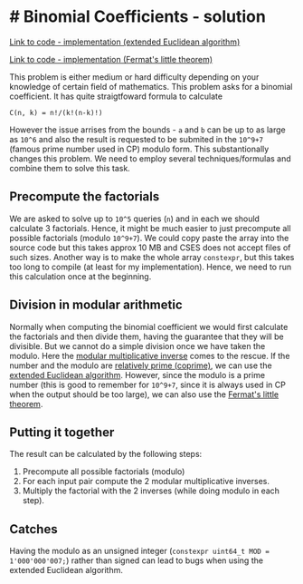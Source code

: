 # # Binomial Coefficients - solution

[Link to code - implementation (extended Euclidean algorithm)](https://github.com/simon-hrabec/cses-solutions/blob/master/mathematics/binomial-coefficients/binomial-coefficients-eea.cpp)

[Link to code - implementation (Fermat's little theorem)](https://github.com/simon-hrabec/cses-solutions/blob/master/mathematics/binomial-coefficients/binomial-coefficients-flt.cpp)

This problem is either medium or hard difficulty depending on your knowledge of certain field of mathematics. This problem asks for a binomial coefficient. It has quite straigtfoward formula to calculate

`C(n, k) = n!/(k!(n-k)!)`

However the issue arrises from the bounds - `a` and `b` can be up to as large as `10^6` and also the result is requested to be submited in the `10^9+7` (famous prime number used in CP) modulo form. This substantionally changes this problem. We need to employ several techniques/formulas and combine them to solve this task.

## Precompute the factorials
We are asked to solve up to `10^5` queries (`n`) and in each we should calculate 3 factorials. Hence, it might be much easier to just precompute all possible factorials (modulo `10^9+7`). We could copy paste the array into the source code but this takes approx 10 MB and CSES does not accept files of such sizes. Another way is to make the whole array `constexpr`, but this takes too long to compile (at least for my implementation). Hence, we need to run this calculation once at the beginning.

## Division in modular arithmetic
Normally when computing the binomial coefficient we would first calculate the factorials and then divide them, having the guarantee that they will be divisible. But we cannot do a simple division once we have taken the modulo. Here the [modular multiplicative inverse](https://en.wikipedia.org/wiki/Modular_multiplicative_inverse) comes to the rescue. If the number and the modulo are [relatively prime (coprime)](https://en.wikipedia.org/wiki/Coprime_integers), we can use the [extended Euclidean algorithm](https://en.wikipedia.org/wiki/Extended_Euclidean_algorithm#Computing_multiplicative_inverses_in_modular_structures). However, since the modulo is a prime number (this is good to remember for `10^9+7`, since it is always used in CP when the output should be too large), we can also use the [Fermat's little theorem](https://en.wikipedia.org/wiki/Fermat%27s_little_theorem).

## Putting it together
The result can be calculated by the following steps:
 1. Precompute all possible factorials (modulo)
 2. For each input pair compute the 2 modular multiplicative inverses.
 3. Multiply the factorial with the 2 inverses (while doing modulo in each step).

## Catches
Having the modulo as an unsigned integer (`constexpr uint64_t MOD = 1'000'000'007;`) rather than signed can lead to bugs when using the extended Euclidean algorithm.
